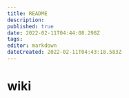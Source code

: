 ```yaml
---
title: README
description: 
published: true
date: 2022-02-11T04:44:08.298Z
tags: 
editor: markdown
dateCreated: 2022-02-11T04:43:18.583Z
---
```


# wiki
